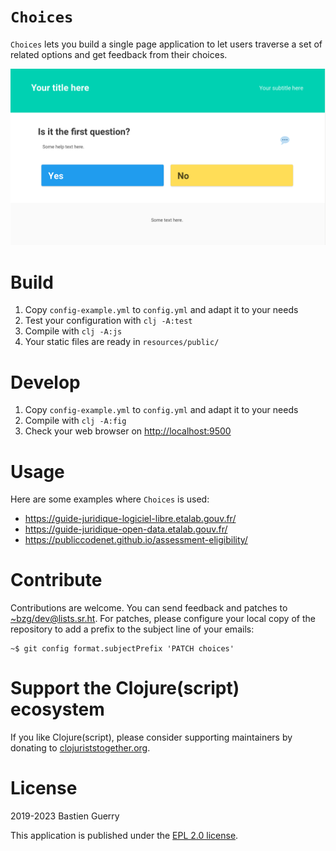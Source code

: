 

# `Choices`

`Choices` lets you build a single page application to let users traverse
a set of related options and get feedback from their choices.

![img](choices.png)


# Build

1.  Copy `config-example.yml` to `config.yml` and adapt it to your needs
2.  Test your configuration with `clj -A:test`
3.  Compile with `clj -A:js`
4.  Your static files are ready in `resources/public/`


# Develop

1.  Copy `config-example.yml` to `config.yml` and adapt it to your needs
2.  Compile with `clj -A:fig`
3.  Check your web browser on <http://localhost:9500>


# Usage

Here are some examples where `Choices` is used:

-   <https://guide-juridique-logiciel-libre.etalab.gouv.fr/>
-   <https://guide-juridique-open-data.etalab.gouv.fr/>
-   <https://publiccodenet.github.io/assessment-eligibility/>


# Contribute

Contributions are welcome.  You can send feedback and patches to
[~bzg/dev@lists.sr.ht](mailto:~bzg/dev@lists.sr.ht).  For patches, please configure your local copy
of the repository to add a prefix to the subject line of your emails:

    ~$ git config format.subjectPrefix 'PATCH choices'


# Support the Clojure(script) ecosystem

If you like Clojure(script), please consider supporting maintainers by
donating to [clojuriststogether.org](https://www.clojuriststogether.org).


# License

2019-2023 Bastien Guerry

This application is published under the [EPL 2.0 license](LICENSE).

